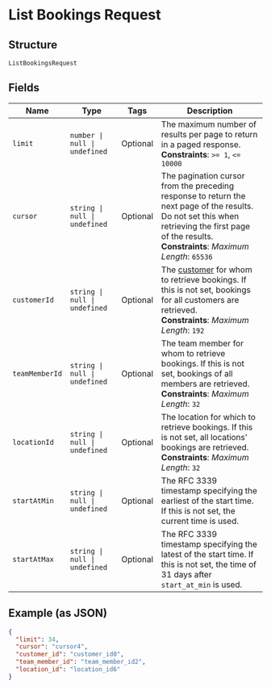 <!-- Optimized: 2025-10-06 -->
<!-- RPM: 1.6.2.1.1.6.2.1_list-bookings-request_20251006 -->
<!-- Session: E2E RPM DNA Application -->
<!-- AOM: RND (Reggie & Dro) -->
<!-- COI: TECHNOLOGY -->
<!-- RPM: HIGH -->
<!-- ACTION: BUILD -->


# List Bookings Request

## Structure

`ListBookingsRequest`

## Fields

| Name | Type | Tags | Description |
|  --- | --- | --- | --- |
| `limit` | `number \| null \| undefined` | Optional | The maximum number of results per page to return in a paged response.<br>**Constraints**: `>= 1`, `<= 10000` |
| `cursor` | `string \| null \| undefined` | Optional | The pagination cursor from the preceding response to return the next page of the results. Do not set this when retrieving the first page of the results.<br>**Constraints**: *Maximum Length*: `65536` |
| `customerId` | `string \| null \| undefined` | Optional | The [customer](entity:Customer) for whom to retrieve bookings. If this is not set, bookings for all customers are retrieved.<br>**Constraints**: *Maximum Length*: `192` |
| `teamMemberId` | `string \| null \| undefined` | Optional | The team member for whom to retrieve bookings. If this is not set, bookings of all members are retrieved.<br>**Constraints**: *Maximum Length*: `32` |
| `locationId` | `string \| null \| undefined` | Optional | The location for which to retrieve bookings. If this is not set, all locations' bookings are retrieved.<br>**Constraints**: *Maximum Length*: `32` |
| `startAtMin` | `string \| null \| undefined` | Optional | The RFC 3339 timestamp specifying the earliest of the start time. If this is not set, the current time is used. |
| `startAtMax` | `string \| null \| undefined` | Optional | The RFC 3339 timestamp specifying the latest of the start time. If this is not set, the time of 31 days after `start_at_min` is used. |

## Example (as JSON)

```json
{
  "limit": 34,
  "cursor": "cursor4",
  "customer_id": "customer_id0",
  "team_member_id": "team_member_id2",
  "location_id": "location_id6"
}
```

